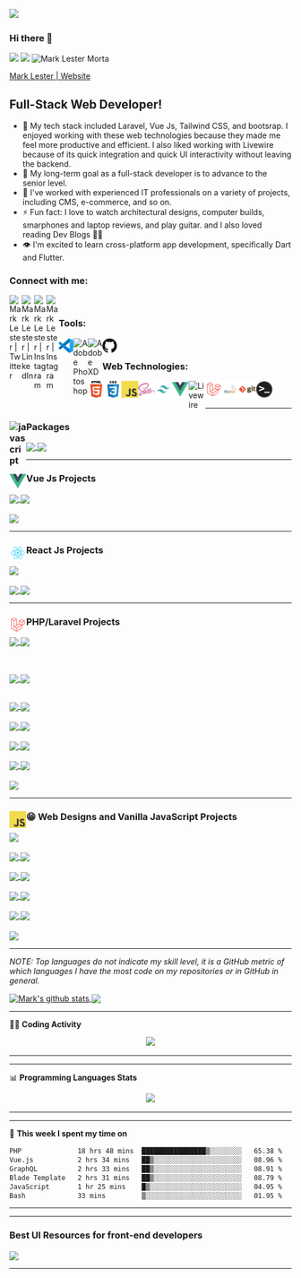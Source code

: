 [<img src="https://i.imgur.com/HivtF8u.jpg">](https://marklestermorta.netlify.app/)
### Hi there 👋

[![](https://img.shields.io/badge/Gmail-marklester10.mlsm@gmail.com-red)](mailto:marklester10.mlsm@gmail.com) [![](https://img.shields.io/badge/Linkedin-Mark%20Lester%20Morta-blue)](https://www.linkedin.com/in/marklestermorta)
 <img src="https://komarev.com/ghpvc/?username=your-github-MarkLester10&style=flat-square" alt="Mark Lester Morta" /> 

[Mark Lester | Website][website]

## Full-Stack Web Developer!

- 🌱 My tech stack included Laravel, Vue Js, Tailwind CSS, and bootsrap. I enjoyed working with these web technologies because they made me feel more productive and efficient. I also liked working with Livewire because of its quick integration and quick UI interactivity without leaving the backend.
- 🎯 My long-term goal as a full-stack developer is to advance to the senior level.
- 👯 I've worked with experienced IT professionals on a variety of projects, including CMS, e-commerce, and so on.
- ⚡ Fun fact: I love to watch architectural designs, computer builds, smarphones and laptop reviews, and play guitar. and I also loved reading Dev Blogs 📖💓
- 👁️ I'm excited to learn cross-platform app development, specifically Dart and Flutter.

### Connect with me:

<!-- [<img align="left" alt="codeSTACKr.com" width="22px" src="https://raw.githubusercontent.com/iconic/open-iconic/master/svg/globe.svg" />][website] -->
<!-- [<img align="left" alt="codeSTACKr | YouTube" width="22px" src="https://cdn.jsdelivr.net/npm/simple-icons@v3/icons/youtube.svg" />][youtube] -->

[<img align="left" alt="Mark Lester | Twitter" width="22px" src="https://cdn.jsdelivr.net/npm/simple-icons@v3/icons/twitter.svg" />][twitter]
[<img align="left" alt="Mark Lester | LinkedIn" width="22px" src="https://cdn.jsdelivr.net/npm/simple-icons@v3/icons/linkedin.svg" />][linkedin]
[<img align="left" alt="Mark Lester | Instagram" width="22px" src="https://cdn.jsdelivr.net/npm/simple-icons@v3/icons/instagram.svg" />][instagram]
[<img align="left" alt="Mark Lester | Instagram" width="22px" src="https://cdn.jsdelivr.net/npm/simple-icons@v3/icons/facebook.svg" />][facebook]

<br />

### Tools:

<img align="left" alt="Visual Studio Code" width="26px" src="https://raw.githubusercontent.com/github/explore/80688e429a7d4ef2fca1e82350fe8e3517d3494d/topics/visual-studio-code/visual-studio-code.png" />
<img align="left" alt="Adobe Photoshop" width="26px" src="https://www.photoshop.com/en/images/apps/photoshop.png" />
<img align="left" alt="Adobe XD" width="26px" src="https://upload.wikimedia.org/wikipedia/commons/thumb/c/c2/Adobe_XD_CC_icon.svg/1200px-Adobe_XD_CC_icon.svg.png" />
<img align="left" alt="github" width="26px" src="https://raw.githubusercontent.com/github/explore/78df643247d429f6cc873026c0622819ad797942/topics/github/github.png" />
<br />

### Web Technologies:

<img align="left" alt="html5" width="30px" src="https://raw.githubusercontent.com/github/explore/80688e429a7d4ef2fca1e82350fe8e3517d3494d/topics/html/html.png" />
<img align="left" alt="CSS3" width="30px" src="https://raw.githubusercontent.com/github/explore/80688e429a7d4ef2fca1e82350fe8e3517d3494d/topics/css/css.png" />
<img align="left" alt="JavaScript" width="30px" src="https://raw.githubusercontent.com/github/explore/80688e429a7d4ef2fca1e82350fe8e3517d3494d/topics/javascript/javascript.png" />
<img align="left" alt="sass" width="30px" src="https://raw.githubusercontent.com/github/explore/80688e429a7d4ef2fca1e82350fe8e3517d3494d/topics/sass/sass.png" />
<img align="left" alt="Tailwind Css" width="30px" src="https://raw.githubusercontent.com/github/explore/80688e429a7d4ef2fca1e82350fe8e3517d3494d/topics/tailwind/tailwind.png" />
<!-- <img align="left" alt="React" width="30px" src="https://raw.githubusercontent.com/github/explore/80688e429a7d4ef2fca1e82350fe8e3517d3494d/topics/react/react.png" /> -->
<img align="left" alt="Vue" width="30px" src="https://raw.githubusercontent.com/github/explore/80688e429a7d4ef2fca1e82350fe8e3517d3494d/topics/vue/vue.png" />
<img align="left" alt="Livewire" width="30px" src="https://laravel-livewire.com/img/twitter.png" />
<img align="left" alt="Laravel" width="30px" src="https://raw.githubusercontent.com/github/explore/80688e429a7d4ef2fca1e82350fe8e3517d3494d/topics/laravel/laravel.png" />
<img align="left" alt="mysql" width="30px" src="https://raw.githubusercontent.com/github/explore/80688e429a7d4ef2fca1e82350fe8e3517d3494d/topics/mysql/mysql.png" />
<img align="left" alt="Git" width="30px" src="https://raw.githubusercontent.com/github/explore/80688e429a7d4ef2fca1e82350fe8e3517d3494d/topics/git/git.png" />
<img align="left" alt="HTML5" width="30px" src="https://raw.githubusercontent.com/github/explore/80688e429a7d4ef2fca1e82350fe8e3517d3494d/topics/terminal/terminal.png" />

<!--
<img align="left" alt="Inertia" width="26px" src="https://avatars0.githubusercontent.com/u/47703742?s=280&v=4" />
<img align="left" alt="node.js" width="26px" src="https://raw.githubusercontent.com/github/explore/80688e429a7d4ef2fca1e82350fe8e3517d3494d/topics/nodejs/nodejs.png" />
<img align="left" alt="SQL" width="26px" src="https://raw.githubusercontent.com/github/explore/80688e429a7d4ef2fca1e82350fe8e3517d3494d/topics/sql/sql.png" />
-->

<!-- <img align="left" alt="React" width="26px" src="https://raw.githubusercontent.com/github/explore/80688e429a7d4ef2fca1e82350fe8e3517d3494d/topics/react/react.png" /> -->
<!-- <img align="left" alt="Gatsby" width="26px" src="https://raw.githubusercontent.com/github/explore/e94815998e4e0713912fed477a1f346ec04c3da2/topics/gatsby/gatsby.png" />webdevplaylist -->
<!-- <img align="left" alt="GraphQL" width="26px" src="https://raw.githubusercontent.com/github/explore/80688e429a7d4ef2fca1e82350fe8e3517d3494d/topics/graphql/graphql.png" />-->
<!-- <img align="left" alt="Deno" width="26px" src="https://raw.githubusercontent.com/github/explore/361e2821e2dea67711cde99c9c40ed357061cf27/topics/deno/deno.png" />webdevplaylist -->
<!-- <img align="left" alt="MongoDB" width="26px" src="https://raw.githubusercontent.com/github/explore/80688e429a7d4ef2fca1e82350fe8e3517d3494d/topics/mongodb/mongodb.png" />-->

<br />
<br />

---

### Packages<img align="left" alt="javascript" width="30px" src="https://cdn-icons-png.flaticon.com/512/1067/1067555.png" />

<!-- PACKAGES-LIST:START -->

<a href="https://github.com/MarkLester10/buka-sms-api">
  <img align="center" src="https://github-readme-stats.vercel.app/api/pin/?username=MarkLester10&repo=buka-sms-api&theme=radical" />
</a>
<a href="https://github.com/MarkLester10/Semaphore-API-Laravel-Wrapper">
  <img align="center" src="https://github-readme-stats.vercel.app/api/pin/?username=MarkLester10&repo=Semaphore-API-Laravel-Wrapper&theme=radical" />
</a>
<!-- PACKAGES-LIST:END -->

---

### Vue Js Projects<img align="left" alt="javascript" width="30px" src="https://raw.githubusercontent.com/github/explore/80688e429a7d4ef2fca1e82350fe8e3517d3494d/topics/vue/vue.png" />

<!-- VUEJS-PROJECT-LIST:START -->

<a href="https://pokemonleague.netlify.app/">
  <img align="center" src="https://github-readme-stats.vercel.app/api/pin/?username=MarkLester10&repo=Pokemon-League&theme=radical" />
</a>
<a href="https://marktechtips.netlify.app/">
  <img align="center" src="https://github-readme-stats.vercel.app/api/pin/?username=MarkLester10&repo=Tech-Tips&theme=radical" />
</a>
<br /><br />
<a href="https://github.com/MarkLester10/Vue-ToDo-App">
  <img align="center" src="https://github-readme-stats.vercel.app/api/pin/?username=MarkLester10&repo=Vue-ToDo-App&theme=radical" />
</a>

<!-- VUEJS-PROJECT-LIST:END -->

---

### React Js Projects<img align="left" alt="React" width="30px" src="https://raw.githubusercontent.com/github/explore/80688e429a7d4ef2fca1e82350fe8e3517d3494d/topics/react/react.png" />

<!-- REACTJS-PROJECT-LIST:START -->
<a href="https://github.com/MarkLester10/React-Sandbox">
  <img align="center" src="https://github-readme-stats.vercel.app/api/pin/?username=MarkLester10&repo=React-Sandbox&theme=radical" />
</a>
<br /><br />
<a href="https://statisticscovid19.netlify.app/">
  <img align="center" src="https://github-readme-stats.vercel.app/api/pin/?username=MarkLester10&repo=Covid19-Stats&theme=radical" />
</a>
<a href="https://apppomodoro.netlify.app/">
  <img align="center" src="https://github-readme-stats.vercel.app/api/pin/?username=MarkLester10&repo=Pomodoro-App&theme=radical" />
</a>

<!-- REACTJS-PROJECT-LIST:END -->

---

### PHP/Laravel Projects<img align="left" alt="JavaScript" width="30px" src="https://raw.githubusercontent.com/github/explore/80688e429a7d4ef2fca1e82350fe8e3517d3494d/topics/laravel/laravel.png" />
<a href="https://github.com/MarkLester10/LaraStart">
  <img align="center" src="https://github-readme-stats.vercel.app/api/pin/?username=MarkLester10&repo=LaraStart&theme=radical" />
</a>
<a href="https://trace-covid19.site/">
  <img align="center" src="https://github-readme-stats.vercel.app/api/pin/?username=MarkLester10&repo=Trace&theme=radical" />
</a>

<br/><br/>
<a href="https://barefootblog.000webhostapp.com/">
  <img align="center" src="https://github-readme-stats.vercel.app/api/pin/?username=MarkLester10&repo=Barefoot&theme=radical" />
</a>
<a href="https://github.com/MarkLester10/PUP-Event-Management-System">
  <img align="center" src="https://github-readme-stats.vercel.app/api/pin/?username=MarkLester10&repo=PUP-Event-Management-System&theme=radical" />
</a>
<br/><br/>
<!-- LARAVEL-PROJECT-LIST:START -->
<a href="https://github.com/MarkLester10/phpmvc">
  <img align="center" src="https://github-readme-stats.vercel.app/api/pin/?username=MarkLester10&repo=phpmvc&theme=radical" />
</a>
<a href="https://github.com/MarkLester10/php-mvc-core">
  <img align="center" src="https://github-readme-stats.vercel.app/api/pin/?username=MarkLester10&repo=php-mvc-core&theme=radical" />
</a>
<br/><br/>
<a href="https://github.com/MarkLester10/TechTips">
  <img align="center" src="https://github-readme-stats.vercel.app/api/pin/?username=MarkLester10&repo=TechTips&theme=radical" />
</a>
<a href="https://github.com/MarkLester10/Laravel-JetStream-User-CRUD">
  <img align="center" src="https://github-readme-stats.vercel.app/api/pin/?username=MarkLester10&repo=Laravel-JetStream-User-CRUD&theme=radical" />
</a>
<br/><br/>
<a href="https://moooviedb.herokuapp.com">
  <img align="center" src="https://github-readme-stats.vercel.app/api/pin/?username=MarkLester10&repo=Movie-App&theme=radical" />
</a>
<a href="http://laravelposty.herokuapp.com/">
  <img align="center" src="https://github-readme-stats.vercel.app/api/pin/?username=MarkLester10&repo=posty&theme=radical" />
</a>
<br /><br />
<a href="https://github.com/MarkLester10/LaraVue-Socialite">
  <img align="center" src="https://github-readme-stats.vercel.app/api/pin/?username=MarkLester10&repo=LaraVue-Socialite&theme=radical" />
</a>
<a href="https://github.com/MarkLester10/Blog-Site">
  <img align="center" src="https://github-readme-stats.vercel.app/api/pin/?username=MarkLester10&repo=Blog-Site&theme=radical" />
</a>
<br /><br />
<a href="https://github.com/MarkLester10/Laravel-Instagram-Like-App">
  <img align="center" src="https://github-readme-stats.vercel.app/api/pin/?username=MarkLester10&repo=Laravel-Instagram-Like-App&theme=radical" />
</a>

<!-- LARAVEL-PROJECT-LIST: END -->

---

### 😁 Web Designs and <img align="left" alt="JavaScript" width="30px" src="https://raw.githubusercontent.com/github/explore/80688e429a7d4ef2fca1e82350fe8e3517d3494d/topics/javascript/javascript.png" /> Vanilla JavaScript Projects
<a href="https://github.com/MarkLester10/JavaScript-Sandbox">
  <img align="center" src="https://github-readme-stats.vercel.app/api/pin/?username=MarkLester10&repo=JavaScript-Sandbox&theme=radical" />
</a>
<br /><br />
<a href="https://mkbhdautofocus.netlify.app/">
  <img align="center" src="https://github-readme-stats.vercel.app/api/pin/?username=MarkLester10&repo=MKBHD-Auto-Focus-Site-Landing-Page&theme=radical" />
</a>
<a href="https://nbaallstar.netlify.app/">
  <img align="center" src="https://github-readme-stats.vercel.app/api/pin/?username=MarkLester10&repo=NBA-All-Star-Landing-Page&theme=radical" />
</a>
<br /><br />
<a href="https://marklester10.github.io/TypeIT/">
  <img align="center" src="https://github-readme-stats.vercel.app/api/pin/?username=MarkLester10&repo=TypeIT&theme=radical" />
</a>
<a href="https://marklester10.github.io/Weather-App-Vanilla-JavaScript/">
  <img align="center" src="https://github-readme-stats.vercel.app/api/pin/?username=MarkLester10&repo=Weather-App-Vanilla-JavaScript&theme=radical" />
</a>
<br /><br />
<a href="https://marklesterdarkuidesign.netlify.app/">
  <img align="center" src="https://github-readme-stats.vercel.app/api/pin/?username=MarkLester10&repo=Login-and-Register-Dark-UI-Design&theme=radical" />
</a>
<a href="https://marklestergamebox.netlify.app/">
  <img align="center" src="https://github-readme-stats.vercel.app/api/pin/?username=MarkLester10&repo=Game-Box&theme=radical" />
</a>
<br /><br />
<a href="https://marklester10.github.io/Github-Finder/">
  <img align="center" src="https://github-readme-stats.vercel.app/api/pin/?username=MarkLester10&repo=Github-Finder&theme=radical" />
</a>
<a href="https://marklester10.github.io/Leica-Minimal-Landing-Page/">
  <img align="center" src="https://github-readme-stats.vercel.app/api/pin/?username=MarkLester10&repo=Leica-Minimal-Landing-Page&theme=radical" />
</a>
<br /><br />
<a href="https://marklester10.github.io/Masonry-Lightbox/">
  <img align="center" src="https://github-readme-stats.vercel.app/api/pin/?username=MarkLester10&repo=Masonry-Lightbox&theme=radical" />
</a>

---

<!-- STAT THEMES (buefy, algolia, nightowl, dracula, vue, dark, onedark, prussian, radical, tokyonight) -->

_NOTE: Top languages do not indicate my skill level, it is a GitHub metric of which languages I have the most code on my repositories or in GitHub in general._

<a href="https://github.com/MarkLester10?tab=repositories">
  <img align="center" src="https://github-readme-stats.vercel.app/api?username=MarkLester10&show_icons=true&include_all_commits=true&theme=radical" alt="Mark's github stats" />
</a>
<a href="https://github.com/MarkLester10?tab=repositories">
  <img align="center" src="https://github-readme-stats.vercel.app/api/top-langs/?username=MarkLester10&layout=compact&theme=radical" />
</a>

---

👨‍💻 **Coding Activity**

<p align="center">
 <img src="https://wakatime.com/share/@00d7f70c-549f-42dd-9b8e-a7f4ecc15731/7ff685c5-9902-457e-acc9-b3a31c3fb17b.svg" height="400"/>
</p>

---

---

📊 **Programming Languages Stats**

<p align="center">
 <img src="https://wakatime.com/share/@00d7f70c-549f-42dd-9b8e-a7f4ecc15731/62ce351b-d449-44cd-8bda-17c27c0bbcd9.svg" height="400"/>
</p>

---

---

📅 **This week I spent my time on**

<!--START_SECTION:waka-->

```text
PHP              18 hrs 48 mins  ████████████████▒░░░░░░░░   65.38 %
Vue.js           2 hrs 34 mins   ██▒░░░░░░░░░░░░░░░░░░░░░░   08.96 %
GraphQL          2 hrs 33 mins   ██▒░░░░░░░░░░░░░░░░░░░░░░   08.91 %
Blade Template   2 hrs 31 mins   ██▒░░░░░░░░░░░░░░░░░░░░░░   08.79 %
JavaScript       1 hr 25 mins    █▒░░░░░░░░░░░░░░░░░░░░░░░   04.95 %
Bash             33 mins         ▒░░░░░░░░░░░░░░░░░░░░░░░░   01.95 %
```

<!--END_SECTION:waka-->

---

---

### Best UI Resources for front-end developers

<a href="https://github.com/bradtraversy/design-resources-for-developers#html--css-templates">
  <img align="center" src="https://www.teachsecondary.com/images/uploads/6-digital-resources.jpg" height="200" />
</a>

---

[website]: https://marklestermorta.netlify.app
[twitter]: https://twitter.com/pyoooooooooong
[instagram]: https://www.instagram.com/pyongits/
[linkedin]: https://www.linkedin.com/in/marklestermorta
[facebook]: https://www.facebook.com/marklesterpyong10
